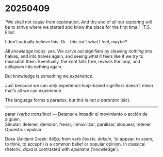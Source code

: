 # 20250409

“We shall not cease from exploration. And the end of all our exploring will be to arrive where we started and know the place for the first time.” -T.S. Elliot

I don't actually believe this. Or... this isn't what I feel, maybe?

All _knowledge_ loops, yes. We carve out signifiers by cleaving _nothing_ into halves, and into halves again, and seeing what it feels like if we try to mismatch them. Eventually, the knot falls free, reveals the loop, and collapses into nothing again.

But knowledge is something we _experience_.

Just because we can only experience loop-based signifiers doesn't mean that's all we can experience.

The language forms a paradox, _but this is not a parardox_ (sic).

***

parar (_verbo transitivo) —_ Detener e impedir el movimiento o acción de alguien.\
Simular: detener, demorar, frenar, inmovilizar, paralizar, bloquear, retener\
Opuesta: impulsar

Doxa (Ancient Greek: δόξα; from verb δοκεῖν, _dokein_, 'to appear, to seem, to think, to accept') is a common belief or popular opinion. In classical rhetoric, _doxa_ is contrasted with _episteme_ ('knowledge').
